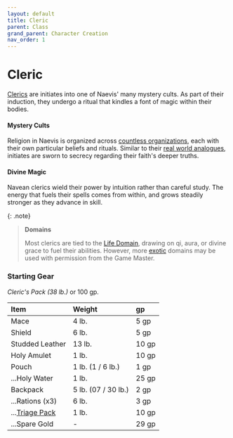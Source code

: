 ```yaml
---
layout: default
title: Cleric
parent: Class
grand_parent: Character Creation
nav_order: 1
---
```


# Cleric

[Clerics](../../more/classes/cleric) are initiates into one of Naevis' many mystery cults. As part of their induction, they undergo a ritual that kindles a font of magic within their bodies. 

#### Mystery Cults

Religion in Naevis is organized across [countless organizations](../../the_frontier/canvaslands/mystery_cults), each with their own particular beliefs and rituals. Similar to their [real world analogues](https://en.wikipedia.org/wiki/Greco-Roman_mysteries), initiates are sworn to secrecy regarding their faith's deeper truths. 

#### Divine Magic

Navean clerics wield their power by intuition rather than careful study. The energy that fuels their spells comes from within, and grows steadily stronger as they advance in skill.

{: .note}
> **Domains**
>
> Most clerics are tied to the [Life Domain](../../../archetypes/cleric_life), drawing on qi, aura, or divine grace to fuel their abilities. However, more [exotic](../../more/archetypes/index) domains may be used with permission from the Game Master.


### Starting Gear

_Cleric's Pack (38 lb.)_ or 100 gp.

| Item                                                        | Weight              | gp    |
| :---------------------------------------------------------- | :------------------ | :---- |
| Mace                                                        | 4 lb.               | 5 gp  |
| Shield                                                      | 6 lb.               | 5 gp  |
| Studded Leather                                             | 13 lb.              | 10 gp |
| Holy Amulet                                                 | 1 lb.               | 10 gp |
| Pouch                                                       | 1 lb. (1 / 6 lb.)   | 1 gp  |
| ...Holy Water                                               | 1 lb.               | 25 gp |
| Backpack                                                    | 5 lb. (07 / 30 lb.) | 2 gp  |
| ...Rations (x3)                                             | 6 lb.               | 3 gp  |
| ...[Triage Pack](../../gear/adventuring_gear/general_items) | 1 lb.               | 10 gp |
| ...Spare Gold                                               | -                   | 29 gp |


